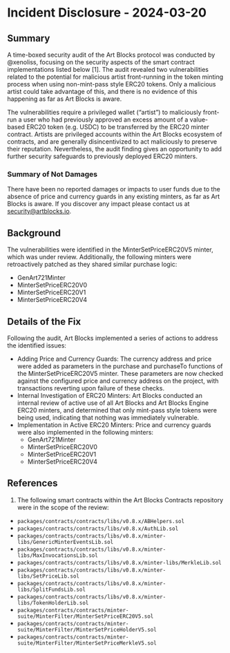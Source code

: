 # Incident Disclosure - 2024-03-20

## Summary

A time-boxed security audit of the Art Blocks protocol was conducted by @xenoliss, focusing on the security aspects of the smart contract implementations listed below [1]. The audit revealed two vulnerabilities related to the potential for malicious artist front-running in the token minting process when using non-mint-pass style ERC20 tokens. Only a malicious artist could take advantage of this, and there is no evidence of this happening as far as Art Blocks is aware. 

The vulnerabilities require a privileged wallet (“artist”) to maliciously front-run a user who had previously approved an excess amount of a value-based ERC20 token (e.g. USDC) to be transferred by the ERC20 minter contract. Artists are privileged accounts within the Art Blocks ecosystem of contracts, and are generally disincentivized to act maliciously to preserve their reputation. Nevertheless, the audit finding gives an opportunity to add further security safeguards to previously deployed ERC20 minters.

### Summary of Not Damages

There have been no reported damages or impacts to user funds due to the absence of price and currency guards in any existing minters, as far as Art Blocks is aware. If you discover any impact please contact us at security@artblocks.io.

## Background

The vulnerabilities were identified in the MinterSetPriceERC20V5 minter, which was under review. Additionally, the following minters were retroactively patched as they shared similar purchase logic:
- GenArt721Minter
- MinterSetPriceERC20V0
- MinterSetPriceERC20V1
- MinterSetPriceERC20V4


## Details of the Fix

Following the audit, Art Blocks implemented a series of actions to address the identified issues:
- Adding Price and Currency Guards: The currency address and price were added as parameters in the purchase and purchaseTo functions of the MinterSetPriceERC20V5 minter. These parameters are now checked against the configured price and currency address on the project, with transactions reverting upon failure of these checks.
- Internal Investigation of ERC20 Minters: Art Blocks conducted an internal review of active use of all Art Blocks and Art Blocks Engine ERC20 minters, and determined that only mint-pass style tokens were being used, indicating that nothing was immediately vulnerable.
- Implementation in Active ERC20 Minters: Price and currency guards were also implemented in the following minters:
  - GenArt721Minter
  - MinterSetPriceERC20V0
  - MinterSetPriceERC20V1
  - MinterSetPriceERC20V4

## References

1. The following smart contracts within the Art Blocks Contracts repository were in the scope of the review:
- `packages/contracts/contracts/libs/v0.8.x/ABHelpers.sol`
- `packages/contracts/contracts/libs/v0.8.x/AuthLib.sol`
- `packages/contracts/contracts/libs/v0.8.x/minter-libs/GenericMinterEventsLib.sol`
- `packages/contracts/contracts/libs/v0.8.x/minter-libs/MaxInvocationsLib.sol`
- `packages/contracts/contracts/libs/v0.8.x/minter-libs/MerkleLib.sol`
- `packages/contracts/contracts/libs/v0.8.x/minter-libs/SetPriceLib.sol`
- `packages/contracts/contracts/libs/v0.8.x/minter-libs/SplitFundsLib.sol`
- `packages/contracts/contracts/libs/v0.8.x/minter-libs/TokenHolderLib.sol`
- `packages/contracts/contracts/minter-suite/MinterFilter/MinterSetPriceERC20V5.sol`
- `packages/contracts/contracts/minter-suite/MinterFilter/MinterSetPriceHolderV5.sol`
- `packages/contracts/contracts/minter-suite/MinterFilter/MinterSetPriceMerkleV5.sol`

